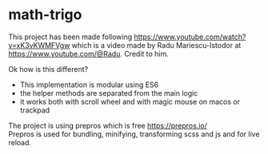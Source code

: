 # math-trigo

This project has been made following https://www.youtube.com/watch?v=xK3vKWMFVgw which is a video made by
Radu Mariescu-Istodor at https://www.youtube.com/@Radu. Credit to him.

Ok how is this different?
- This implementation is modular using ES6
- the helper methods are separated from the main logic
- it works both with scroll wheel and with magic mouse on macos or trackpad 


The project is using prepros which is free https://prepros.io/ \
Prepros is used for bundling, minifying, transforming scss and js and for live reload.
